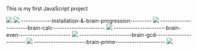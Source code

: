 This is my first JavaScript project

<a href="https://codeclimate.com/github/muzzai/frontend-project-lvl1"><img src="https://api.codeclimate.com/v1/badges/a99a88d28ad37a79dbf6/maintainability" /></a>
<a href="https://travis-ci.com/muzzai/frontend-project-lvl1"><img src="https://travis-ci.com/muzzai/frontend-project-lvl1.svg?branch=master" /></a>
-------------installation-&-brain-progression---------
<a href="https://asciinema.org/a/7F8ASZPrrWSShG5yfbGusmA8A" target="_blank"><img src="https://asciinema.org/a/7F8ASZPrrWSShG5yfbGusmA8A.svg" /></a>
----------------------brain-calc----------------------
<a href="https://asciinema.org/a/nUan1btx6AQMQnBdoxQKLT9Gw" target="_blank"><img src="https://asciinema.org/a/nUan1btx6AQMQnBdoxQKLT9Gw.svg" /></a>
----------------------brain-even----------------------
<a href="https://asciinema.org/a/vMtfQwQznGsqkDPBZVHJbuUIt" target="_blank"><img src="https://asciinema.org/a/vMtfQwQznGsqkDPBZVHJbuUIt.svg" /></a>
----------------------brain-gcd-----------------------
<a href="https://asciinema.org/a/rhbEhPLeKnk8ZllUnMvsyGaoG" target="_blank"><img src="https://asciinema.org/a/rhbEhPLeKnk8ZllUnMvsyGaoG.svg" /></a>
----------------------brain-prime---------------------
<a href="https://asciinema.org/a/ptck94TWOwfUzbfKYQHNVzcVu" target="_blank"><img src="https://asciinema.org/a/ptck94TWOwfUzbfKYQHNVzcVu.svg" /></a>